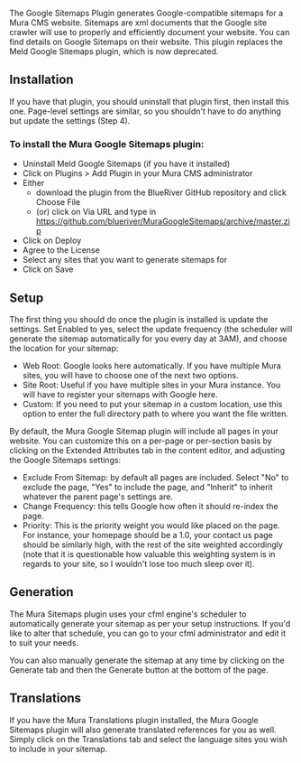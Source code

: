 The Google Sitemaps Plugin generates Google-compatible sitemaps for a Mura CMS website. Sitemaps are xml documents that the Google site crawler will use to properly and efficiently document your website. You can find details on Google Sitemaps on their website. This plugin replaces the Meld Google Sitemaps plugin, which is now deprecated.

## Installation

If you have that plugin, you should uninstall that plugin first, then install this one. Page-level settings are similar, so you shouldn't have to do anything but update the settings (Step 4).

### To install the Mura Google Sitemaps plugin:

- Uninstall Meld Google Sitemaps (if you have it installed)
- Click on Plugins > Add Plugin in your Mura CMS administrator
- Either
   - download the plugin from the BlueRiver GitHub repository and click Choose File
   - (or) click on Via URL and type in https://github.com/blueriver/MuraGoogleSitemaps/archive/master.zip
- Click on Deploy
- Agree to the License
- Select any sites that you want to generate sitemaps for
- Click on Save

## Setup

The first thing you should do once the plugin is installed is update the settings. Set Enabled to yes, select the update frequency (the scheduler will generate the sitemap automatically for you every day at 3AM), and choose the location for your sitemap:

- Web Root: Google looks here automatically. If you have multiple Mura sites, you will have to choose one of the next two options.
- Site Root: Useful if you have multiple sites in your Mura instance. You will have to register your sitemaps with Google here.
- Custom: If you need to put your sitemap in a custom location, use this option to enter the full directory path to where you want the file written.

By default, the Mura Google Sitemap plugin will include all pages in your website. You can customize this on a per-page or per-section basis by clicking on the Extended Attributes tab in the content editor, and adjusting the Google Sitemaps settings:

- Exclude From Sitemap: by default all pages are included. Select "No" to exclude the page, "Yes" to include the page, and "Inherit" to inherit whatever the parent page's settings are.
- Change Frequency: this tells Google how often it should re-index the page.
- Priority: This is the priority weight you would like placed on the page. For instance, your homepage should be a 1.0, your contact us page should be similarly high, with the rest of the site weighted accordingly (note that it is questionable how valuable this weighting system is in regards to your site, so I wouldn't lose too much sleep over it).

## Generation

The Mura Sitemaps plugin uses your cfml engine's scheduler to automatically generate your sitemap as per your setup instructions. If you'd like to alter that schedule, you can go to your cfml administrator and edit it to suit your needs.

You can also manually generate the sitemap at any time by clicking on the Generate tab and then the Generate button at the bottom of the page.

<!--
## News

You can also generate news sitemaps. If your site generates news compatible with Google's guidelines, you can enable this feature under the News tab. Set Enabled to turn this feature on, and then select an existing Content Collection that will act as a source for the news sitemap. Note that as per the Google news sitemap regulations, the sitemap will only contain items published within the last two days. Also, this sitemap is generate on a daily schedule as well as every time you click on the manual Generate button (see above).
-->

## Translations

If you have the Mura Translations plugin installed, the Mura Google Sitemaps plugin will also generate translated references for you as well. Simply click on the Translations tab and select the language sites you wish to include in your sitemap.
